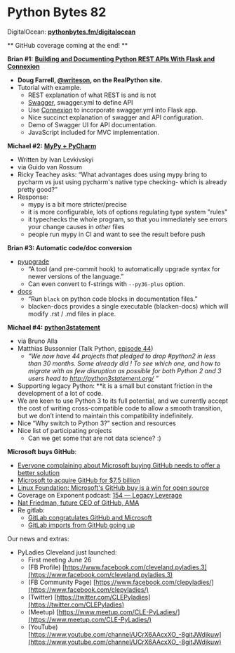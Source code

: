 # Python Bytes 82
DigitalOcean: [**pythonbytes.fm/digitalocean**](https://pythonbytes.fm/digitalocean)

** GitHub coverage coming at the end! **

**Brian #1:** [**Building and Documenting Python REST APIs With Flask and Connexion**](https://realpython.com/flask-connexion-rest-api/)

- **Doug Farrell, [@writeson](https://twitter.com/writeson), on the RealPython site.**
- Tutorial with example.
	- REST explanation of what REST is and is not
	- [Swagger](https://swagger.io/), swagger.yml to define API
	- Use [Connexion](https://github.com/zalando/connexion) to incorporate swagger.yml into Flask app.
	- Nice succinct explanation of swagger and API configuration.
	- Demo of Swagger UI for API documentation.
	- JavaScript included for MVC implementation.

**Michael #2:** [**MyPy + PyCharm**](https://twitter.com/gvanrossum/status/1001869119937961984)

- Written by Ivan Levkivskyi
- via Guido van Rossum
- Ricky Teachey asks: “What advantages does using mypy bring to pycharm vs just using pycharm's native type checking- which is already pretty good?”
- Response: 
	- mypy is a bit more stricter/precise
	- it is more configurable, lots of options regulating type system "rules"
	- it typechecks the whole program, so that you immediately see errors your change causes in _other_ files
	- people run mypy in CI and want to see the result before push

**Brian #3: Automatic code/doc conversion**

- [pyupgrade](https://github.com/asottile/pyupgrade/blob/master/README.md)
	- “A tool (and pre-commit hook) to automatically upgrade syntax for newer versions of the language.”
	- Can even convert to f-strings with `--py36-plus` option.
- [docs](https://github.com/asottile/blacken-docs)
	- “Run `black` on python code blocks in documentation files.”
	- blacken-docs provides a single executable (blacken-docs) which will modify .rst / .md files in place.

**Michael #4:** [**python3statement**](https://twitter.com/Mbussonn/status/1004177424488132608)

- via Bruno Alla
- Matthias Bussonnier (Talk Python, [episode 44](https://talkpython.fm/episodes/show/44/project-jupyter-and-ipython))
	- *“We now have 44 projects that pledged to drop #python2 in less than 30 months. Some already did ! To see which one, and how to migrate with as few disruption as possible for both Python 2 and 3 users head to http://python3statement.org/ ”*
- Supporting legacy Python: **it is a small but constant friction in the development of a lot of code.
- We are keen to use Python 3 to its full potential, and we currently accept the cost of writing cross-compatible code to allow a smooth transition, but we don’t intend to maintain this compatibility indefinitely. 
- Nice “Why switch to Python 3?” section and resources
- Nice list of participating projects
	- Can we get some that are not data science? :)

**Microsoft buys GitHub**:

- [Everyone complaining about Microsoft buying GitHub needs to offer a better solution](https://arstechnica.com/gadgets/2018/06/everyone-complaining-about-microsoft-buying-github-needs-to-offer-a-better-solution/?comments=1&unread=1)
- [Microsoft to acquire GitHub for $7.5 billion](https://news.microsoft.com/2018/06/04/microsoft-to-acquire-github-for-7-5-billion/)
- [Linux Foundation: Microsoft's GitHub buy is a win for open source](https://www.linuxfoundation.org/blog/microsoft-buys-github-the-linux-foundations-reaction/?SSAID=389818)
- Coverage on Exponent podcast: [154 — Legacy Leverage](https://overcast.fm/+BihnqmtgQ)
- [Nat Friedman, future CEO of GitHub, AMA](https://www.reddit.com/r/AMA/comments/8pc8mf/im_nat_friedman_future_ceo_of_github_ama/?utm_source=amp&utm_medium=comment_list)
- Re gitlab:
	- [GitLab congratulates GitHub and Microsoft](https://about.gitlab.com/2018/06/03/microsoft-acquires-github/)
	- [GitLab imports from GitHub going up](https://twitter.com/gitlab/status/1004143715844124673)


Our news and extras:

- PyLadies Cleveland just launched:
	- First meeting June 26
	- (FB Profile) [https://www.facebook.com/cleveland.pyladies.3](https://www.facebook.com/cleveland.pyladies.3)
	- (FB Community Page) [https://www.facebook.com/clepyladies/](https://www.facebook.com/clepyladies/)
	- (Twitter) [https://twitter.com/CLEPyladies](https://twitter.com/CLEPyladies)
	- (Meetup) [https://www.meetup.com/CLE-PyLadies/](https://www.meetup.com/CLE-PyLadies/)
	- (YouTube) [https://www.youtube.com/channel/UCrX6AAcxXO_-8gitJWdjkuw](https://www.youtube.com/channel/UCrX6AAcxXO_-8gitJWdjkuw)

